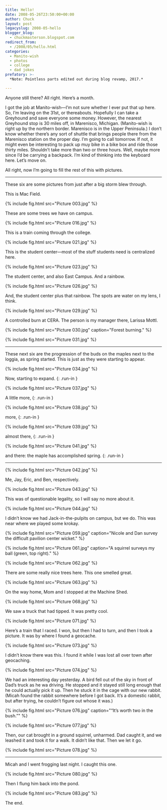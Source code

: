 ```yaml
---
title: Hello!
date: 2008-05-26T23:50:00+00:00
author: Chuck
layout: post
legacyslug: 2008-05-hello
blogger_blog:
  - chuckmasterson.blogspot.com
redirect_from:
  - /2008/05/hello.html
categories:
  - Manito-wish
  - photos
  - college
  - dad jokes
prefatory: >-
  *Note: Pointless parts edited out during blog revamp, 2017.*

---
```


Anyone still there? All right. Here’s a month.

I got the job at Manito-wish—I’m not sure whether I ever put that
up here. So, I’m leaving on the 31st, or thereabouts. Hopefully I can
take a Greyhound and save everyone some money. However, the nearest Greyhound
stop is 30 miles off, in Marenisco, Michigan. (Manito-wish is right up by the
northern border. Marenisco is in the Upper Peninsula.) I don’t know
whether there’s any sort of shuttle that brings people there from the
Marenisco station on the proper day. I’m going to call tomorrow. If not,
it might even be interesting to pack up muy bike in a bike box and ride those
thirty miles. Shouldn’t take more than two or three hours. Well, maybe
more since I’d be carrying a backpack. I’m kind of thinking into
the keyboard here. Let’s move on.

All right, now I’m going to fill the rest of this with pictures.


* * *

These six are some pictures from just after a big
storm blew through. 

This is Mac Field.

{% include fig.html src="Picture 003.jpg" %}

These are some trees we have on campus.

{% include fig.html src="Picture 016.jpg" %}

This is a train coming through the college.

{% include fig.html src="Picture 021.jpg" %}

This is the student center—most of the stuff students need is
centralized here.

{% include fig.html src="Picture 023.jpg" %}

The student center, and also East Campus. And a rainbow.

{% include fig.html src="Picture 026.jpg" %}

And, the student center plus that rainbow. The spots are water
on my lens, I think.

{% include fig.html src="Picture 029.jpg" %}

A controlled burn at CERA. The person is my manager there, Larissa Mottl.

{% include fig.html src="Picture 030.jpg" caption="Forest burning." %}

{% include fig.html src="Picture 031.jpg" %}

* * *

These next six are the progression of the buds on the maples
next to the loggia, as spring started. This is just as they were starting to
appear.

{% include fig.html src="Picture 034.jpg" %}

Now, starting to expand.
{: .run-in }

{% include fig.html src="Picture 037.jpg" %}

A little more,
{: .run-in }

{% include fig.html src="Picture 038.jpg" %}

more,
{: .run-in }

{% include fig.html src="Picture 039.jpg" %}

almost there,
{: .run-in }

{% include fig.html src="Picture 041.jpg" %}

and there: the maple has accomplished spring.
{: .run-in }

* * *

{% include fig.html src="Picture 042.jpg" %}

Me, Jay, Eric, and Ben, respectively.

{% include fig.html src="Picture 043.jpg" %}

This was of questionable legality, so I will say no more about
it.

{% include fig.html src="Picture 044.jpg" %}

I didn’t know we had Jack-in-the-pulpits on campus, but
we do. This was near where we played some krokay.

{% include fig.html src="Picture 059.jpg" caption="Nicole and Dan survey the
difficult pavilion center wicket." %}

{% include fig.html src="Picture 061.jpg" caption="A squirrel surveys my ball
(green, top right)." %}

{% include fig.html src="Picture 062.jpg" %}

There are some really nice trees here. This one smelled
great.

{% include fig.html src="Picture 063.jpg" %}

On the way home, Mom and I stopped at the Machine Shed.

{% include fig.html src="Picture 068.jpg" %}

We saw a truck that had tipped. It was pretty cool.

{% include fig.html src="Picture 071.jpg" %}

Here’s a train that I raced. I won, but then I had to
turn, and then I took a picture. It was by where I found a geocache.

{% include fig.html src="Picture 073.jpg" %}

I didn’t know there was this. I found it while I was
lost all over town after geocaching.

{% include fig.html src="Picture 074.jpg" %}

We had an interesting day yesterday. A bird fell out of the
sky in front of Dad’s truck as he wa driving. He stopped and it stayed
still long enough that he could actually pick it up. Then he stuck it in the
cage with our new rabbit. (Micah found the rabbit somewhere before I got back.
It’s a domestic rabbit, but after trying, he couldn’t figure out
whose it was.)

{% include fig.html src="Picture 076.jpg" caption="“It’s worth two in the bush.”" %}

{% include fig.html src="Picture 077.jpg" %}

Then, our cat brought in a ground squirrel, unharmed. Dad
caught it, and we leashed it and took it for a walk. It didn’t like that.
Then we let it go.

{% include fig.html src="Picture 078.jpg" %}

* * * 

Micah and I went frogging last night. I caught this one.

{% include fig.html src="Picture 080.jpg" %}

Then I flung him back into the pond.

{% include fig.html src="Picture 083.jpg" %} 

The end.  
